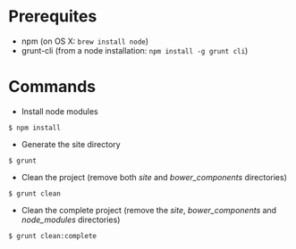# Prerequites

* npm (on OS X: `brew install node`)
* grunt-cli (from a node installation: `npm install -g grunt cli`)

# Commands

* Install node modules

```shell
$ npm install
```

* Generate the site directory

```shell
$ grunt 
```

* Clean the project (remove both _site_ and _bower\_components_ directories)

```shell
$ grunt clean
```

* Clean the complete project (remove the _site_, _bower\_components_ and _node_modules_ directories)

```shell
$ grunt clean:complete
```

